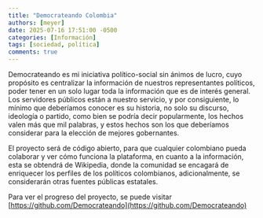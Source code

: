 ```yaml
---
title: "Democrateando Colombia"
authors: [meyer]
date: 2025-07-16 17:51:00 -0500
categories: [Información]
tags: [sociedad, política]
comments: true
---
```


Democrateando es mi iniciativa político-social sin ánimos de lucro, cuyo propósito es centralizar la información de nuestros representantes políticos, poder tener en un solo lugar toda la información que es de interés general. Los servidores públicos están a nuestro servicio, y por consiguiente, lo mínimo que deberíamos conocer es su historia, no solo su discurso, ideología o partido, como bien se podría decir popularmente, los hechos valen más que mil palabras, y estos hechos son los que deberíamos considerar para la elección de mejores gobernantes.

El proyecto será de código abierto, para que cualquier colombiano pueda colaborar y ver cómo funciona la plataforma, en cuanto a la información, esta se obtendrá de Wikipedia, donde la comunidad se encagará de enriquecer los perfiles de los políticos colombianos, adicionalmente, se considerarán otras fuentes públicas estatales.

Para ver el progreso del proyecto, se puede visitar [https://github.com/Democrateando](https://github.com/Democrateando)
